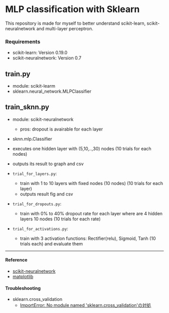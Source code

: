# MLP classification with Sklearn

This repository is made for myself to better understand scikit-learn, scikit-neuralnetwork and multi-layer perceptron.

### Requirements
- scikit-learn: Version 0.19.0
- scikit-neuralnetwork: Version 0.7

## train.py
- module: scikit-learm
- sklearn.neural_network.MLPClassifier

## train_sknn.py
- module: scikit-neuralnetwork
    - pros: dropout is avairable for each layer
- sknn.mlp.Classifier
- executes one hidden layer with (5,10,..,30) nodes (10 trials for each nodes)
- outputs its result to graph and csv 
- `trial_for_layers.py`:
    - train with 1 to 10 layers with fixed nodes (10 nodes) (10 trials for each layer)
    - outputs result fig and csv

- `trial_for_dropouts.py`:
    - train with 0% to 40% dropout rate for each layer where are 4 hidden layers 10 nodes (10 trials for each rate)

- `trial_for_activations.py`:
    - train with 3 activation functions: Rectifier(relu), Sigmoid, Tanh (10 trials each) and evaluate them

---
#### Reference
- [scikit-neuralnetwork](https://scikit-neuralnetwork.readthedocs.io/en/latest/module_mlp.html#layer-specifications)
- [matplotlib](https://matplotlib.org/contents.html)
#### Troubleshooting
- sklearn.cross_validation
    - [ImportError: No module named 'sklearn.cross_validation'の対処](https://www.haya-programming.com/entry/2018/12/04/052713)
